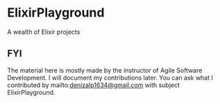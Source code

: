 # ElixirPlayground
A wealth of Elixir projects

## FYI
The material here is mostly made by the instructor of Agile Software Development. I will document my contributions later. You can ask what I contributed by mailto:denizalp1634@gmail.com with subject ElixirPlayground.
